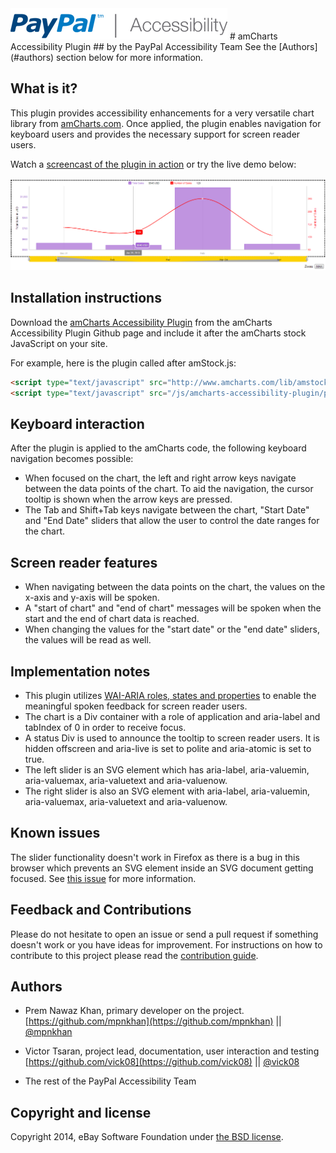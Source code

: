 <img src="images/logo/logo_347x50_PPa11y.png" alt="PayPal accessibility logo">
# amCharts Accessibility Plugin
## by the PayPal Accessibility Team
See the [Authors](#authors) section below for more information.

## What is it?
This plugin provides accessibility enhancements for a very versatile chart library from [amCharts.com](http://www.amcharts.com). Once applied, the plugin enables navigation for keyboard users and provides the necessary support for screen reader users.

Watch a [screencast of the plugin in action](http://paypal.github.io/amcharts-accessibility-plugin/media/SR_amChartsAccessibility.mov) or try the live demo below:

[<img src="images/amchart_screenshot.png" alt="Demo of amCharts Accessibility Plugin">](http://paypal.github.io/amcharts-accessibility-plugin/demo.html)

## Installation instructions
Download the [amCharts Accessibility Plugin](plugins/amstock-accessibility.min.js) from the amCharts Accessibility Plugin Github page and include it after the amCharts stock JavaScript on your site.

For example, here is the plugin called after amStock.js:

```html
<script type="text/javascript" src="http://www.amcharts.com/lib/amstock.js"></script>
<script type="text/javascript" src="/js/amcharts-accessibility-plugin/plugins/amstock-acessibility.min.js"></script>
```

## Keyboard interaction
After the plugin is applied to the amCharts code, the following keyboard navigation becomes possible:

  - When focused on the chart, the left and right arrow keys navigate between the data points of the chart. To aid the navigation, the cursor tooltip is shown when the arrow keys are pressed.
  - The Tab and Shift+Tab keys navigate between the chart, "Start Date" and "End Date" sliders that allow the user to control the date ranges for the chart.

## Screen reader features
  - When navigating between the data points on the chart, the values on the x-axis and y-axis will be spoken.
  - A "start of chart" and "end of chart" messages will be spoken when the start and the end of chart  data is reached.
  - When changing the values for the "start date" or the "end date" sliders, the values will be read as well.
  
## Implementation notes
  - This plugin utilizes [WAI-ARIA roles, states and properties](http://www.w3.org/TR/wai-aria/) to enable the meaningful spoken feedback for screen reader users.
  - The chart is a Div container with a role of application and aria-label and tabIndex of 0 in order to receive focus.
  - A status Div is used to announce the tooltip to screen reader users. It is hidden offscreen and aria-live is set to polite and aria-atomic is set to true.
  - The left slider is an SVG element which has aria-label, aria-valuemin, aria-valuemax, aria-valuetext and aria-valuenow.
  - The right slider is also an SVG element with aria-label, aria-valuemin, aria-valuemax, aria-valuetext and aria-valuenow. 

## Known issues
The slider functionality doesn't work in Firefox as there is a bug in this browser which prevents an SVG element inside an SVG document getting focused. See [this issue](https://bugzilla.mozilla.org/show_bug.cgi?id=996407) for more information.

## Feedback and Contributions
Please do not hesitate to open an issue or send a pull request if something doesn't work or you have ideas for improvement. For instructions on how to contribute to this project please read the [contribution guide](CONTRIBUTING.md).

## <a name="authors">Authors</a>
  * Prem Nawaz Khan, primary developer on the project.
[https://github.com/mpnkhan](https://github.com/mpnkhan) || [@mpnkhan](https://twitter.com/mpnkhan)

  * Victor Tsaran, project lead, documentation, user interaction and testing
[https://github.com/vick08](https://github.com/vick08) || [@vick08](https://twitter.com/vick08)

  * The rest of the PayPal Accessibility Team

## Copyright and license
Copyright 2014, eBay Software Foundation under [the BSD license](LICENSE.md).
